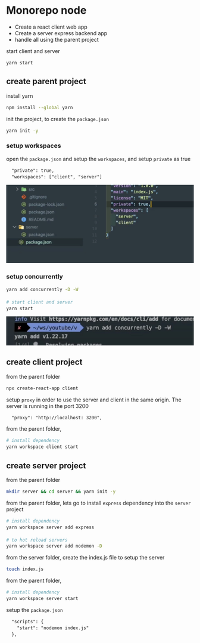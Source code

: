 # Monorepo node

- Create a react client web app
- Create a server express backend app
- handle all using the parent project

start client and server
```bash
yarn start
```

## create parent project

install yarn
```bash
npm install --global yarn
```
init the project, to create the `package.json`
```bash
yarn init -y
```

### setup workspaces

open the `package.json` and setup the `workspaces`, and setup `private` as true

```txt
  "private": true,
  "workspaces": ["client", "server"]
```
![setup-workspaces.jpg](_img%2Fsetup-workspaces.jpg)

### setup concurrently

```bash
yarn add concurrently -D -W

# start client and server
yarn start
```

![add-concurrently.jpg](_img%2Fadd-concurrently.jpg)

## create client project

from the parent folder
```bash
npx create-react-app client
```

setup `proxy` in order to use the server and client in the same origin.
The server is running in the port 3200

```txt
  "proxy": "http://localhost: 3200",
```

from the parent folder,
```bash
# install dependency
yarn workspace client start
```

## create server project

from the parent folder
```bash
mkdir server && cd server && yarn init -y
```
from the parent folder, lets go to install `express` dependency into the `server` project
```bash
# install dependency
yarn workspace server add express

# to hot reload servers
yarn workspace server add nodemon -D
```
from the server folder, create the index.js file to setup the server
```bash
touch index.js
```

from the parent folder, 
```bash
# install dependency
yarn workspace server start
```

setup the `package.json`

```txt
  "scripts": {
    "start": "nodemon index.js"
  },
```


